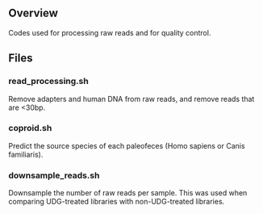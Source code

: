 ## Overview
Codes used for processing raw reads and for quality control.

## Files
### read_processing.sh
Remove adapters and human DNA from raw reads, and remove reads that are <30bp.

### coproid.sh
Predict the source species of each paleofeces (Homo sapiens or Canis familiaris).

### downsample_reads.sh
Downsample the number of raw reads per sample. This was used when comparing UDG-treated libraries with non-UDG-treated libraries.
